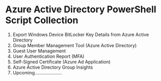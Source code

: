 # Azure Active Directory PowerShell Script Collection #
1. Export Windows Device BitLocker Key Details from Azure Active Directory
2. Group Member Management Tool (Azure Active Directory)
3. Guest User Management
4. User Authentication Report (MFA)
5. Self-Signed Certificate (Azure Ad Application)
6. Azure Active Directory Group Insights
7. Upcoming.....................
